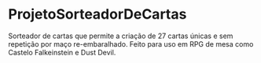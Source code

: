 # ProjetoSorteadorDeCartas

Sorteador de cartas que permite a criação de 27 cartas únicas e sem repetição por maço re-embaralhado. Feito para uso em RPG de mesa como Castelo Falkeinstein e Dust Devil.
